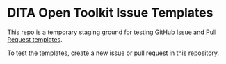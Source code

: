 # DITA Open Toolkit Issue Templates

This repo is a temporary staging ground for testing GitHub [Issue and Pull Request templates](https://github.com/blog/2111-issue-and-pull-request-templates).

To test the templates, create a new issue or pull request in this repository.

